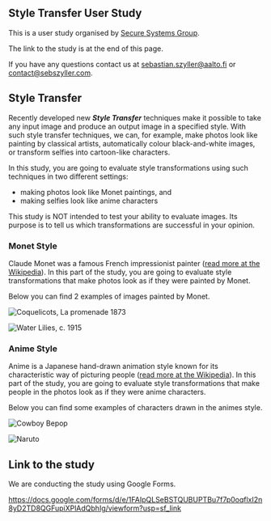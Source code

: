 ## Style Transfer User Study

This is a user study organised by [Secure Systems Group](https://ssg.aalto.fi).

The link to the study is at the end of this page.

If you have any questions contact us at sebastian.szyller@aalto.fi or contact@sebszyller.com.

## Style Transfer

Recently developed new _**Style Transfer**_ techniques make it possible to take any input image and produce an output image in a specified style. With such style transfer techniques, we can, for example, make photos look like painting by classical artists, automatically colour black-and-white images, or transform selfies into cartoon-like characters.

In this study, you are going to evaluate style transformations using such techniques in two different settings:
- making photos look like Monet paintings, and
- making selfies look like anime characters

This study is NOT intended to test your ability to evaluate images. Its purpose is to tell us which transformations are successful in your opinion.

### Monet Style

Claude Monet was a famous French impressionist painter ([read more at the Wikipedia](https://en.wikipedia.org/wiki/Claude_Monet)).
In this part of the study, you are going to evaluate style transformations that make photos look as if they were painted by Monet.

Below you can find 2 examples of images painted by Monet.

![Coquelicots, La promenade 1873](https://upload.wikimedia.org/wikipedia/commons/2/29/Claude_Monet_037.jpg "Coquelicots, La promenade 1873")

![Water Lilies, c. 1915](https://upload.wikimedia.org/wikipedia/commons/3/37/Monet_-_Seerosen5.jpg "Water Lilies, c. 1915")

### Anime Style

Anime is a Japanese hand-drawn animation style known for its characteristic way of picturing people ([read more at the Wikipedia](https://en.wikipedia.org/wiki/Anime)).
In this part of the study, you are going to evaluate style transformations that make people in the photos look as if they were anime characters.

Below you can find some examples of characters drawn in the animes style.

![Cowboy Bepop](https://media.comicbook.com/2018/04/cowboy-bebop-1101537.jpeg "Cowboy Bepop")

![Naruto](https://miro.medium.com/max/1124/1*_YJT3Jed6sDDgpYeLeoqpQ.png "Naruto")

## Link to the study

We are conducting the study using Google Forms.

https://docs.google.com/forms/d/e/1FAIpQLSeBSTQUBUPTBu7f7p0oqflxI2n8yD2TD8QGFupiXPlAdQbhIg/viewform?usp=sf_link
